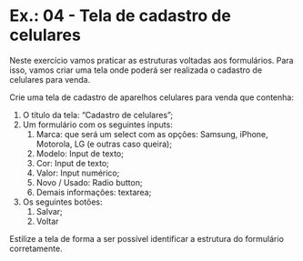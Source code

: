 # Ex.: 04 - Tela de cadastro de celulares

Neste exercício vamos praticar as estruturas voltadas aos formulários. Para isso, vamos criar uma tela onde poderá ser realizada o cadastro de celulares para venda.

Crie uma tela de cadastro de aparelhos celulares para venda que contenha:

1. O título da tela: “Cadastro de celulares”;
2. Um formulário com os seguintes inputs:
   1. Marca: que será um select com as opções: Samsung, iPhone, Motorola, LG (e outras caso queira);
   2. Modelo: Input de texto;
   3. Cor: Input de texto;
   4. Valor: Input numérico;
   5. Novo / Usado: Radio button;
   6. Demais informações: textarea;
3. Os seguintes botões:
   1. Salvar;
   2. Voltar

Estilize a tela de forma a ser possível identificar a estrutura do formulário corretamente.
